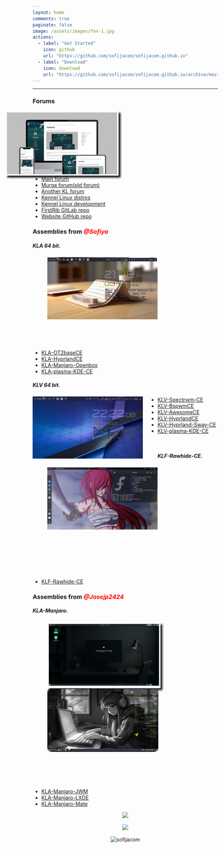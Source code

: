 ```yaml
---
layout: home
comments: true
paginate: false
image: /assets/images/fon-1.jpg
actions:
  - label: "Get Started"
    icon: github
    url: "https://github.com/sofijacom/sofijacom.github.io"
  - label: "Download"
    icon: download
    url: "https://github.com/sofijacom/sofijacom.github.io/archive/master.zip"
---
```



<hr>

<h3>Forums</h3>
<img src="/assets/web/forums.jpeg" class="morph pic" alt="forum" style="float: right; margin-right: 270px; width: 300px;">
<ul class="podcast-links">
  <li><a href="https://forum.puppylinux.com/viewforum.php?f=228" title="">Main forum</a></li>
  <li><a href="https://oldforum.puppylinux.com/index.php" title="">Murga forum(old forum)</a></li>	
  <li><a href="https://kennel-linux.rockedge.org/" title="">Another KL forum</a></li>
  <li><a href="https://forum.puppylinux.com/viewforum.php?f=231" title="">Kennel Linux distros</a></li>
  <li><a href="https://forum.puppylinux.com/viewforum.php?f=194" title="">Kennel Linux development</a></li>
  <li><a href="https://gitlab.com/firstrib/firstrib" title="">FirstRib GitLab repo</a></li>
  <li><a href="https://github.com/sofijacom/sofijacom.github.io" title="">Website GitHub repo</a></li>  	
</ul>

<!-- <img src="/assets/img/line.png" alt="line"> -->

<h3>Assemblies from <span style="color:#ff0000;font-style:italic;font-weight:700;font-size:16px">@Sofiya</span></h3>
<h5>KLA 64 bit.</h5>
<figure style="width: 300px; margin-right: 40px;" class="align-left">
  <img src="/assets/img/KLA.jpg" class="easy-zoom-effect" alt="kla">	
</figure>
<br><br><br>
<ul>
  <li><a href="https://github.com/sofijacom/KLA-OT2baseCE" title="">KLA-OT2baseCE</a></li>
  <li><a href="https://github.com/sofijacom/KLA-Hyprland" title="">KLA-HyprlandCE</a></li>
  <li><a href="https://github.com/sofijacom/KLA-Manjaro-Openbox" title="">KLA-Manjaro-Openbox</a></li>
  <li><a href="https://github.com/sofijacom/KLA-plasma-KDE-CE" title="">KLA-plasma-KDE-CE</a></li>	
</ul>


<h5>KLV 64 bit.</h5>
<img src="/assets/img/KLV.png" class="easy-zoom-effect" alt="klv" style="float: left; margin-right: 40px; width: 300px;">
<ul>
  <li><a href="https://github.com/sofijacom/KLV-Spectrwm-CE" title="">KLV-Spectrwm-CE</a></li>
  <li><a href="https://github.com/sofijacom/KLV-BspwmCE" title="">KLV-BspwmCE</a></li>
  <li><a href="https://github.com/sofijacom/KLV-AwesomeCE" title="">KLV-AwesomeCE</a></li>
  <li><a href="https://github.com/sofijacom/KLV-HyprlandCE" title="">KLV-HyprlandCE</a></li>
  <li><a href="https://github.com/sofijacom/KLV-Hyprland-Sway-CE" title="">KLV-Hyprland-Sway-CE</a></li>
  <li><a href="https://github.com/sofijacom/KLV-plasma-KDE-CE" title="">KLV-plasma-KDE-CE</a></li>
</ul>
<br>


<h5>KLF-Rawhide-CE.</h5>
<figure style="width: 300px; margin-right: 40px;" class="align-left">
  <img src="/assets/img/F.png" class="easy-zoom-effect" alt="klf">	
</figure>
<br><br><br><br><br><br>
<ul>
  <li><a href="https://github.com/sofijacom/KLF-Rawhide-CE" title="">KLF-Rawhide-CE</a></li>
</ul>

 
<h3>Assemblies from <span style="color:#ff0000;font-style:italic;font-weight:700;font-size:16px">@Josejp2424</span></h3>
<h5>KLA-Manjaro.</h5>
 <figure style="width: 300px; margin-right: 40px;" class="align-left">
  <div class="focus pic"><img src="/assets/img/manjaro-mate.png" alt="manjaro mate"></div>
 </figure>	
<figure style="width: 300px; margin-right: 90px;" class="align-right">
  <div class="scale"><img src="/assets/img/manjaro-2.png" class="scale" alt="manjaro"></div>	
</figure>
<br><br><br><br>
<ul>
  <li><a href="https://forum.puppylinux.com/viewtopic.php?t=12833" title="">KLA-Manjaro-JWM</a></li>
  <li><a href="https://forum.puppylinux.com/viewtopic.php?t=12671" title="">KLA-Manjaro-LXDE</a></li>
  <li><a href="https://forum.puppylinux.com/viewtopic.php?t=14608" title="">KLA-Manjaro-Mate</a></li>
</ul>
 
  
<p align="center"> 
  <img src="https://github.com/user-attachments/assets/6c640e94-03b1-4425-8345-e8bde37252a5" />  
</p>

<p align="center">
	<a href="https://github.com/sofijacom/sofijacom.github.io/blob/master/LICENSE"><img src="https://img.shields.io/static/v1.svg?style=for-the-badge&label=License&message=MIT&logoColor=d9e0ee&colorA=363a4f&colorB=b7bdf8"/></a>
</p>

<p align="center"> <img src="https://komarev.com/ghpvc/?username=sofijacom&label=Profile%20views&color=blueviolet&size=24&style=flat" alt="sofijacom" /> </p>


<style>
.morph {
  transition: all 0.5s ease; /* transform 1s ease */
 /* image-rendering: pixelated; */ /* Image sharpness */	
}

.morph:hover {
  border-radius: 50%;
  transform: rotate(360deg); /* transform: rotate (360deg) scale (1.25); */	
}	
</style>

<style>
.easy-zoom-effect {
  transition: all 1s ease; /* transform 1s ease */
 /* image-rendering: pixelated; */ /* Image sharpness */	
}

.easy-zoom-effect:hover {
  transform: scale(1.25);	
}	
</style>

<style>	
.focus {
  -webkit-transition: all 1s ease;
     -moz-transition: all 1s ease;
       -o-transition: all 1s ease;
      -ms-transition: all 1s ease;
          transition: all 1s ease;
}

.focus:hover {
  border: 4px solid #b8b8b8;
  border-radius: 50%;
}	
</style>

<style>
.scale {
  width: 300px; /* Ширина картинок */
  display: inline-block; /* Строчно-блочный элемент */
  overflow: hidden; /* Скрываем всё за контуром */
  border-radius: 10px;
  border: 1px solid #181825;	   
}
.scale img {
  transition: all 1s ease; /* Время эффекта */
  display: block; /* Убираем небольшой отступ снизу */
}
.scale img:hover {
  transform: scale(1.25); /* Увеличиваем масштаб */
  image-rendering: pixelated; /* Image sharpness */	
}
</style>

<style>
  .pic {
  border: 4px solid #fff;  
  float: left;
  height: auto;
  width: 300px;
  margin-right: 40px;
  overflow: hidden;
  display: block;	  
   
  -webkit-box-shadow: 5px 5px 5px #111;
          box-shadow: 5px 5px 5px #111;  
}	
</style>
